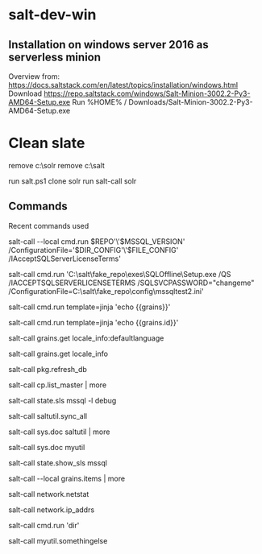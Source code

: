 # salt-dev-win

## Installation on windows server 2016 as serverless minion
Overview from: https://docs.saltstack.com/en/latest/topics/installation/windows.html
Download https://repo.saltstack.com/windows/Salt-Minion-3002.2-Py3-AMD64-Setup.exe
Run %HOME% / Downloads/Salt-Minion-3002.2-Py3-AMD64-Setup.exe


# Clean slate
remove c:\solr
remove c:\salt

run salt.ps1
clone solr
run salt-call solr



## Commands

Recent commands used

salt-call --local cmd.run $REPO'\'$MSSQL_VERSION' /ConfigurationFile='$DIR_CONFIG'\'$FILE_CONFIG'  /IAcceptSQLServerLicenseTerms'

salt-call cmd.run 'C:\salt\fake_repo\exes\SQLOffline\Setup.exe /QS /IACCEPTSQLSERVERLICENSETERMS /SQLSVCPASSWORD="changeme" /ConfigurationFile=C:\salt\fake_repo\config\mssqltest2.ini'

salt-call cmd.run template=jinja 'echo {{grains}}'

salt-call cmd.run template=jinja 'echo {{grains.id}}'

salt-call grains.get locale_info:defaultlanguage

salt-call grains.get locale_info

salt-call pkg.refresh_db

salt-call cp.list_master | more

salt-call state.sls mssql -l debug

salt-call saltutil.sync_all

salt-call sys.doc saltutil | more

salt-call sys.doc myutil

salt-call state.show_sls mssql

salt-call --local grains.items | more

salt-call network.netstat

salt-call network.ip_addrs

salt-call cmd.run 'dir'

salt-call myutil.somethingelse
